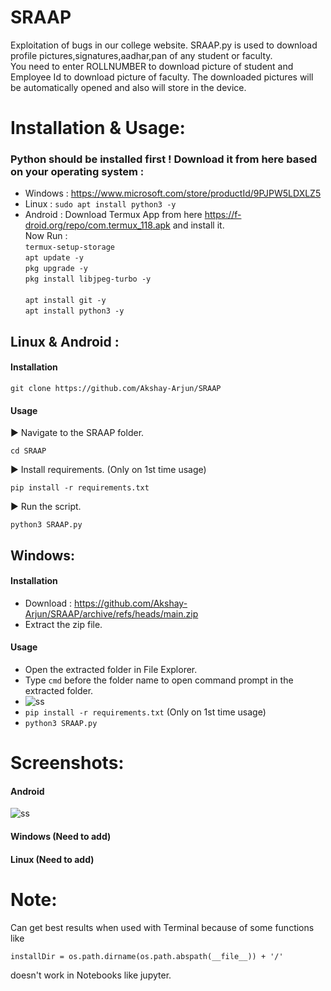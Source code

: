 # SRAAP
Exploitation of bugs in our college website.
SRAAP.py is used to download profile pictures,signatures,aadhar,pan of any student or faculty. </br>
You need to enter ROLLNUMBER to download picture of student and Employee Id to download picture of faculty.
The downloaded pictures will be automatically opened and also will store in the device.
# Installation & Usage:
### Python should be installed first ! Download it from here based on your operating system :
- Windows : https://www.microsoft.com/store/productId/9PJPW5LDXLZ5
- Linux : ``` sudo apt install python3 -y ```
- Android : Download Termux App from here https://f-droid.org/repo/com.termux_118.apk and install it. </br> Now Run : </br> ```termux-setup-storage``` </br>```apt update -y ``` </br> ```pkg upgrade -y``` </br> ```pkg install libjpeg-turbo -y``` </br> </br> ```apt install git -y``` </br> ```apt install python3 -y```
## Linux & Android :
#### Installation 
```
git clone https://github.com/Akshay-Arjun/SRAAP
```
#### Usage
▶ Navigate to the SRAAP folder.
```
cd SRAAP
````
▶ Install requirements. (Only on 1st time usage)
```
pip install -r requirements.txt 
```
▶ Run the script.
```
python3 SRAAP.py
```
## Windows:
#### Installation 
- Download : https://github.com/Akshay-Arjun/SRAAP/archive/refs/heads/main.zip
- Extract the zip file.
#### Usage
- Open the extracted folder in File Explorer.
- Type ```cmd``` before the folder name to open command prompt in the extracted folder.
- ![ss](https://user-images.githubusercontent.com/68991993/156881801-c9c8f942-2d79-4a97-98df-e93a67f22618.png)
- ```pip install -r requirements.txt``` (Only on 1st time usage)</br>
- ``` python3 SRAAP.py ```
# Screenshots:
#### Android 
![ss](https://github.com/Akshay-Arjun/SRAAP/blob/main/Screenshot_20220331-195121_Termux.jpg)
#### Windows (Need to add)
#### Linux (Need to add)
# Note:
Can get best results when used with Terminal because of some functions like 
``` 
installDir = os.path.dirname(os.path.abspath(__file__)) + '/' 
``` 
doesn't work in Notebooks like jupyter.
